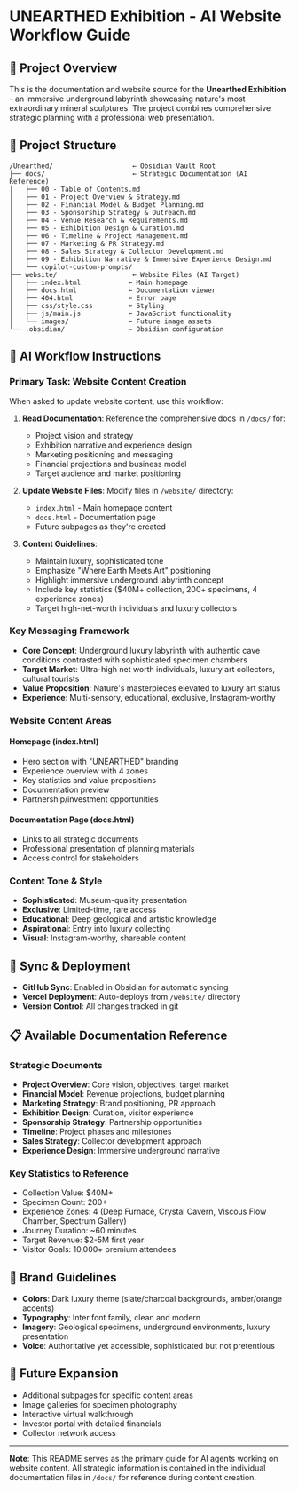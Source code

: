 # UNEARTHED Exhibition - AI Website Workflow Guide

## 🎯 **Project Overview**
This is the documentation and website source for the **Unearthed Exhibition** - an immersive underground labyrinth showcasing nature's most extraordinary mineral sculptures. The project combines comprehensive strategic planning with a professional web presentation.

## 📁 **Project Structure**
```
/Unearthed/                    ← Obsidian Vault Root
├── docs/                      ← Strategic Documentation (AI Reference)
│   ├── 00 - Table of Contents.md
│   ├── 01 - Project Overview & Strategy.md
│   ├── 02 - Financial Model & Budget Planning.md
│   ├── 03 - Sponsorship Strategy & Outreach.md
│   ├── 04 - Venue Research & Requirements.md
│   ├── 05 - Exhibition Design & Curation.md
│   ├── 06 - Timeline & Project Management.md
│   ├── 07 - Marketing & PR Strategy.md
│   ├── 08 - Sales Strategy & Collector Development.md
│   ├── 09 - Exhibition Narrative & Immersive Experience Design.md
│   └── copilot-custom-prompts/
├── website/                   ← Website Files (AI Target)
│   ├── index.html            ← Main homepage
│   ├── docs.html             ← Documentation viewer
│   ├── 404.html              ← Error page
│   ├── css/style.css         ← Styling
│   ├── js/main.js            ← JavaScript functionality
│   └── images/               ← Future image assets
└── .obsidian/                ← Obsidian configuration
```

## 🤖 **AI Workflow Instructions**

### **Primary Task: Website Content Creation**
When asked to update website content, use this workflow:

1. **Read Documentation**: Reference the comprehensive docs in `/docs/` for:
   - Project vision and strategy
   - Exhibition narrative and experience design
   - Marketing positioning and messaging
   - Financial projections and business model
   - Target audience and market positioning

2. **Update Website Files**: Modify files in `/website/` directory:
   - `index.html` - Main homepage content
   - `docs.html` - Documentation page
   - Future subpages as they're created

3. **Content Guidelines**:
   - Maintain luxury, sophisticated tone
   - Emphasize "Where Earth Meets Art" positioning
   - Highlight immersive underground labyrinth concept
   - Include key statistics ($40M+ collection, 200+ specimens, 4 experience zones)
   - Target high-net-worth individuals and luxury collectors

### **Key Messaging Framework**
- **Core Concept**: Underground luxury labyrinth with authentic cave conditions contrasted with sophisticated specimen chambers
- **Target Market**: Ultra-high net worth individuals, luxury art collectors, cultural tourists
- **Value Proposition**: Nature's masterpieces elevated to luxury art status
- **Experience**: Multi-sensory, educational, exclusive, Instagram-worthy

### **Website Content Areas**

#### **Homepage (index.html)**
- Hero section with "UNEARTHED" branding
- Experience overview with 4 zones
- Key statistics and value propositions
- Documentation preview
- Partnership/investment opportunities

#### **Documentation Page (docs.html)**
- Links to all strategic documents
- Professional presentation of planning materials
- Access control for stakeholders

### **Content Tone & Style**
- **Sophisticated**: Museum-quality presentation
- **Exclusive**: Limited-time, rare access
- **Educational**: Deep geological and artistic knowledge
- **Aspirational**: Entry into luxury collecting
- **Visual**: Instagram-worthy, shareable content

## 🔄 **Sync & Deployment**
- **GitHub Sync**: Enabled in Obsidian for automatic syncing
- **Vercel Deployment**: Auto-deploys from `/website/` directory
- **Version Control**: All changes tracked in git

## 📋 **Available Documentation Reference**

### **Strategic Documents**
- **Project Overview**: Core vision, objectives, target market
- **Financial Model**: Revenue projections, budget planning
- **Marketing Strategy**: Brand positioning, PR approach
- **Exhibition Design**: Curation, visitor experience
- **Sponsorship Strategy**: Partnership opportunities
- **Timeline**: Project phases and milestones
- **Sales Strategy**: Collector development approach
- **Experience Design**: Immersive underground narrative

### **Key Statistics to Reference**
- Collection Value: $40M+
- Specimen Count: 200+
- Experience Zones: 4 (Deep Furnace, Crystal Cavern, Viscous Flow Chamber, Spectrum Gallery)
- Journey Duration: ~60 minutes
- Target Revenue: $2-5M first year
- Visitor Goals: 10,000+ premium attendees

## 🎨 **Brand Guidelines**
- **Colors**: Dark luxury theme (slate/charcoal backgrounds, amber/orange accents)
- **Typography**: Inter font family, clean and modern
- **Imagery**: Geological specimens, underground environments, luxury presentation
- **Voice**: Authoritative yet accessible, sophisticated but not pretentious

## 🚀 **Future Expansion**
- Additional subpages for specific content areas
- Image galleries for specimen photography
- Interactive virtual walkthrough
- Investor portal with detailed financials
- Collector network access

---

**Note**: This README serves as the primary guide for AI agents working on website content. All strategic information is contained in the individual documentation files in `/docs/` for reference during content creation.
